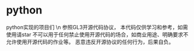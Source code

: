 # python
python实现的项目们 \n
参照GL3开源代码协议，
本代码仅供学习和参考，如需使用请star
不可以用于任何禁止使用开源代码的场合，如商业用途、明确要求不允许使用开源代码的作业等。
恶意违反开源协议的任何行为，后果自负。
